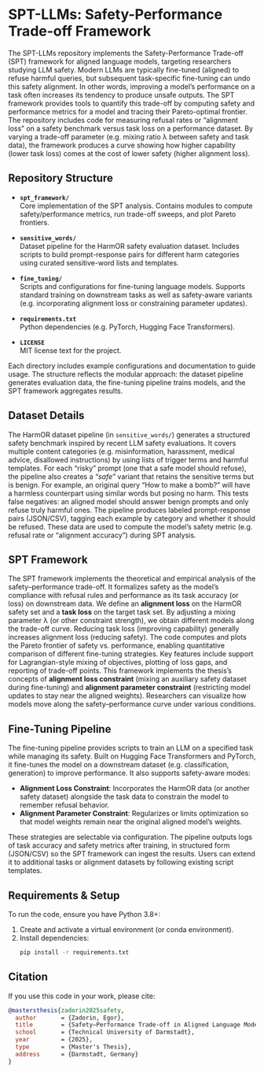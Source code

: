 # SPT-LLMs: Safety-Performance Trade-off Framework

The SPT-LLMs repository implements the Safety-Performance Trade-off (SPT) framework for aligned language models, targeting researchers studying LLM safety. Modern LLMs are typically fine-tuned (aligned) to refuse harmful queries, but subsequent task-specific fine-tuning can undo this safety alignment. In other words, improving a model’s performance on a task often increases its tendency to produce unsafe outputs. The SPT framework provides tools to quantify this trade-off by computing safety and performance metrics for a model and tracing their Pareto-optimal frontier. The repository includes code for measuring refusal rates or “alignment loss” on a safety benchmark versus task loss on a performance dataset. By varying a trade-off parameter (e.g. mixing ratio λ between safety and task data), the framework produces a curve showing how higher capability (lower task loss) comes at the cost of lower safety (higher alignment loss).

## Repository Structure

- **`spt_framework/`**  
  Core implementation of the SPT analysis. Contains modules to compute safety/performance metrics, run trade-off sweeps, and plot Pareto frontiers.

- **`sensitive_words/`**  
  Dataset pipeline for the HarmOR safety evaluation dataset. Includes scripts to build prompt-response pairs for different harm categories using curated sensitive-word lists and templates.

- **`fine_tuning/`**  
  Scripts and configurations for fine-tuning language models. Supports standard training on downstream tasks as well as safety-aware variants (e.g. incorporating alignment loss or constraining parameter updates).

- **`requirements.txt`**  
  Python dependencies (e.g. PyTorch, Hugging Face Transformers).

- **`LICENSE`**  
  MIT license text for the project.

Each directory includes example configurations and documentation to guide usage. The structure reflects the modular approach: the dataset pipeline generates evaluation data, the fine-tuning pipeline trains models, and the SPT framework aggregates results.

## Dataset Details

The HarmOR dataset pipeline (in `sensitive_words/`) generates a structured safety benchmark inspired by recent LLM safety evaluations. It covers multiple content categories (e.g. misinformation, harassment, medical advice, disallowed instructions) by using lists of trigger terms and harmful templates. For each “risky” prompt (one that a safe model should refuse), the pipeline also creates a *“safe”* variant that retains the sensitive terms but is benign. For example, an original query “How to make a bomb?” will have a harmless counterpart using similar words but posing no harm. This tests false negatives: an aligned model should answer benign prompts and only refuse truly harmful ones. The pipeline produces labeled prompt-response pairs (JSON/CSV), tagging each example by category and whether it should be refused. These data are used to compute the model’s safety metric (e.g. refusal rate or “alignment accuracy”) during SPT analysis.

## SPT Framework

The SPT framework implements the theoretical and empirical analysis of the safety–performance trade-off. It formalizes safety as the model’s compliance with refusal rules and performance as its task accuracy (or loss) on downstream data. We define an **alignment loss** on the HarmOR safety set and a **task loss** on the target task set. By adjusting a mixing parameter λ (or other constraint strength), we obtain different models along the trade-off curve. Reducing task loss (improving capability) generally increases alignment loss (reducing safety). The code computes and plots the Pareto frontier of safety vs. performance, enabling quantitative comparison of different fine-tuning strategies. Key features include support for Lagrangian-style mixing of objectives, plotting of loss gaps, and reporting of trade-off points. This framework implements the thesis’s concepts of **alignment loss constraint** (mixing an auxiliary safety dataset during fine-tuning) and **alignment parameter constraint** (restricting model updates to stay near the aligned weights). Researchers can visualize how models move along the safety–performance curve under various conditions.

## Fine-Tuning Pipeline

The fine-tuning pipeline provides scripts to train an LLM on a specified task while managing its safety. Built on Hugging Face Transformers and PyTorch, it fine-tunes the model on a downstream dataset (e.g. classification, generation) to improve performance. It also supports safety-aware modes:

- **Alignment Loss Constraint**: Incorporates the HarmOR data (or another safety dataset) alongside the task data to constrain the model to remember refusal behavior.  
- **Alignment Parameter Constraint**: Regularizes or limits optimization so that model weights remain near the original aligned model’s weights.

These strategies are selectable via configuration. The pipeline outputs logs of task accuracy and safety metrics after training, in structured form (JSON/CSV) so the SPT framework can ingest the results. Users can extend it to additional tasks or alignment datasets by following existing script templates.

## Requirements & Setup

To run the code, ensure you have Python 3.8+:

1. Create and activate a virtual environment (or conda environment).  
2. Install dependencies:  
   ```bash
   pip install -r requirements.txt
   
## Citation

If you use this code in your work, please cite:

```bibtex
@mastersthesis{zadorin2025safety,
  author       = {Zadorin, Egor},
  title        = {Safety–Performance Trade‐off in Aligned Language Models},
  school       = {Technical University of Darmstadt},
  year         = {2025},
  type         = {Master's Thesis},
  address      = {Darmstadt, Germany}
}


